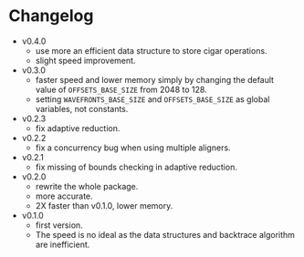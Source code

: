 # Changelog

- v0.4.0
    - use more an efficient data structure to store cigar operations.
    - slight speed improvement.
- v0.3.0
    - faster speed and lower memory simply by changing the default value of `OFFSETS_BASE_SIZE` from 2048 to 128.
    - setting `WAVEFRONTS_BASE_SIZE` and `OFFSETS_BASE_SIZE` as global variables, not constants.
- v0.2.3
    - fix adaptive reduction.
- v0.2.2
    - fix a concurrency bug when using multiple aligners.
- v0.2.1
    - fix missing of bounds checking in adaptive reduction.
- v0.2.0
    - rewrite the whole package.
    - more accurate.
    - 2X faster than v0.1.0, lower memory.
- v0.1.0
    - first version.
    - The speed is no ideal as the data structures and backtrace algorithm are inefficient.
